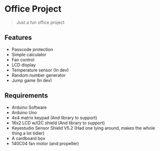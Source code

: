 # Office Project
> Just a fun office project


## Features
* Passcode protection
* Simple calculator
* Fan control
* LCD display
* Temperature sensor (In dev)
* Random number generator
* Jump game (In dev)

## Requirements
* Arduino Software
* Arduino Uno
* 4x4 matrix keypad (And library to support)
* 16x2 LCD w/I2C shield (And library to support)
* Keyestudio Sensor Shield V5.2 (Had one lying around, makes the whole thing a lot tidier)
* A cardboard box
* 140C04 fan motor (and propeller) 

